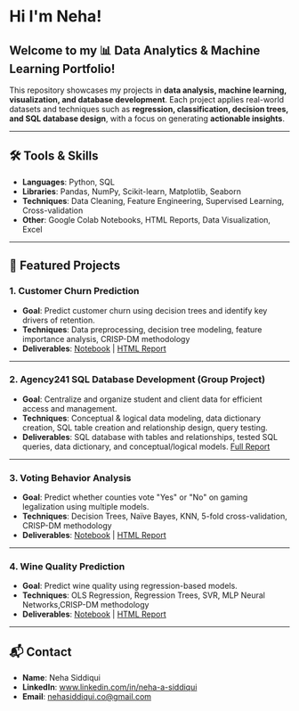 # Hi I'm Neha!
## Welcome to my 📊 Data Analytics & Machine Learning Portfolio!

This repository showcases my projects in **data analysis, machine learning, visualization, and database development**. Each project applies real-world datasets and techniques such as **regression, classification, decision trees, and SQL database design**, with a focus on generating **actionable insights**.

---

## 🛠️ Tools & Skills

- **Languages**: Python, SQL
- **Libraries**: Pandas, NumPy, Scikit-learn, Matplotlib, Seaborn  
- **Techniques**: Data Cleaning, Feature Engineering, Supervised Learning, Cross-validation  
- **Other**: Google Colab Notebooks, HTML Reports, Data Visualization, Excel

---
## 🚀 Featured Projects

### 1. Customer Churn Prediction
- **Goal**: Predict customer churn using decision trees and identify key drivers of retention.
- **Techniques**: Data preprocessing, decision tree modeling, feature importance analysis, CRISP-DM methodology
- **Deliverables**: [Notebook](projects/customer-churn/SiddiquiNeha_CustomerChurnAnalysis.ipynb) | [HTML Report](projects/customer-churn/SiddiquiNeha_CustomerChurnAnalysis.html)

---
### 2. Agency241 SQL Database Development (Group Project)
- **Goal**: Centralize and organize student and client data for efficient access and management.
- **Techniques**: Conceptual & logical data modeling, data dictionary creation, SQL table creation and relationship design, query testing.
- **Deliverables**: SQL database with tables and relationships, tested SQL queries, data dictionary, and conceptual/logical models. [Full Report](projects/agency241-sqldatabase/Agency241_SQLDatabase.pdf)

---

### 3. Voting Behavior Analysis
- **Goal**: Predict whether counties vote "Yes" or "No" on gaming legalization using multiple models.
- **Techniques**: Decision Trees, Naïve Bayes, KNN, 5-fold cross-validation, CRISP-DM methodology
- **Deliverables**: [Notebook](projects/voting-behavior/SiddiquiNeha_VotingBehavior.ipynb) | [HTML Report](projects/voting-behavior/SiddiquiNeha_VotingBehavior.html)

---

### 4. Wine Quality Prediction
- **Goal**: Predict wine quality using regression-based models.
- **Techniques**: OLS Regression, Regression Trees, SVR, MLP Neural Networks,CRISP-DM methodology
- **Deliverables**: [Notebook](projects/wine-quality/SiddiquiNeha_WineQuality.ipynb) | [HTML Report](projects/wine-quality/SiddiquiNeha_WineQuality.html)


---

## 📬 Contact

- **Name**: Neha Siddiqui  
- **LinkedIn**: www.linkedin.com/in/neha-a-siddiqui 
- **Email**: nehasiddiqui.co@gmail.com 
